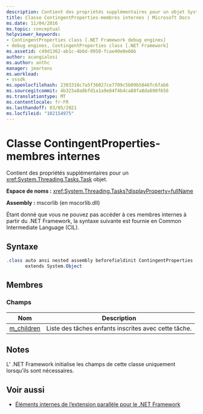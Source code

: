 ```yaml
---
description: Contient des propriétés supplémentaires pour un objet System. Threading. Tasks. Task.
title: Classe ContingentProperties-membres internes | Microsoft Docs
ms.date: 11/04/2016
ms.topic: conceptual
helpviewer_keywords:
- ContingentProperties class [.NET Framework debug engines]
- debug engines, ContingentProperties class [.NET Framework]
ms.assetid: c49d1362-ab1c-4b6d-9950-fcae40e0e66b
author: acangialosi
ms.author: anthc
manager: jmartens
ms.workload:
- vssdk
ms.openlocfilehash: 2303318c7a5f36027ce7709c5b09b5846fc6fab6
ms.sourcegitcommit: 4b323a8a8bfd1a1a9e84f4b4ca88fa8da690f656
ms.translationtype: MT
ms.contentlocale: fr-FR
ms.lasthandoff: 03/05/2021
ms.locfileid: "102154975"
---
```

# <a name="contingentproperties-class---internal-members"></a>Classe ContingentProperties-membres internes
Contient des propriétés supplémentaires pour un <xref:System.Threading.Tasks.Task> objet.

 **Espace de noms :** <xref:System.Threading.Tasks?displayProperty=fullName>

 **Assembly :** mscorlib (en mscorlib.dll)

 Étant donné que vous ne pouvez pas accéder à ces membres internes à partir du .NET Framework, la syntaxe suivante est fournie en Common Intermediate Language (CIL).

## <a name="syntax"></a>Syntaxe

```csharp
.class auto ansi nested assembly beforefieldinit ContingentProperties
       extends System.Object
```

## <a name="members"></a>Membres

### <a name="fields"></a>Champs

|Nom|Description|
|----------|-----------------|
|[m_children](../../extensibility/debugger/m-children-field.md)|Liste des tâches enfants inscrites avec cette tâche.|

## <a name="remarks"></a>Notes
 L' .NET Framework initialise les champs de cette classe uniquement lorsqu’ils sont nécessaires.

## <a name="see-also"></a>Voir aussi
- [Éléments internes de l’extension parallèle pour le .NET Framework](../../extensibility/debugger/parallel-extension-internals-for-the-dotnet-framework.md)
